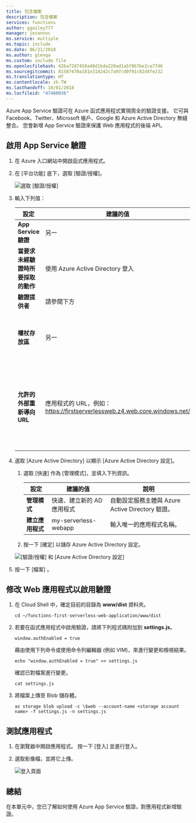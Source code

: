 ```yaml
---
title: 包含檔案
description: 包含檔案
services: functions
author: ggailey777
manager: jeconnoc
ms.service: multiple
ms.topic: include
ms.date: 06/21/2018
ms.author: glenga
ms.custom: include file
ms.openlocfilehash: 426a7287458a48d1bda220ad1a5f067be2ce77d6
ms.sourcegitcommit: 81587470a181e314242c7a97cd0f91c82d4fe232
ms.translationtype: HT
ms.contentlocale: zh-TW
ms.lasthandoff: 10/01/2018
ms.locfileid: "47460036"
---
```

Azure App Service 驗證可在 Azure 函式應用程式實現周全的驗證支援。 它可與 Facebook、Twitter、Microsoft 帳戶、Google 和 Azure Active Directory 無縫整合。 您會新增 App Service 驗證來保護 Web 應用程式的後端 API。

## <a name="enable-app-service-authentication"></a>啟用 App Service 驗證

1. 在 Azure 入口網站中開啟函式應用程式。

1. 在 [平台功能] 底下，選取 [驗證/授權]。

    ![選取 [驗證/授權]](media/functions-first-serverless-web-app/6-authorization.jpg)

1. 輸入下列值：
    
    | 設定      |  建議的值   | 說明                                        |
    | --- | --- | ---|
    | **App Service 驗證** | 另一 | 啟用驗證。 |
    | **當要求未經驗證時所要採取的動作** | 使用 Azure Active Directory 登入 | 選取已設定的驗證方法 (下方)。 |
    | **驗證提供者** | 請參閱下方 | 請參閱下方 |
    | **權杖存放區** | 另一 | 可讓 App Service 儲存和管理權杖。 |
    | **允許的外部重新導向 URL** | 應用程式的 URL，例如： https://firstserverlessweb.z4.web.core.windows.net/ | 使用者通過驗證後，可作為 App Service 重新導向目標的 URL。 |

1. 選取 [Azure Active Directory] 以顯示 [Azure Active Directory 設定]。

    1. 選取 [快速] 作為 [管理模式]，並填入下列資訊。
    
        | 設定      |  建議的值   | 說明                                        |
        | --- | --- | ---|
        | **管理模式** | 快速、建立新的 AD 應用程式 | 自動設定服務主體與 Azure Active Directory 驗證。 |
        | **建立應用程式** | my-serverless-webapp | 輸入唯一的應用程式名稱。 |
    
    1. 按一下 [確定] 以儲存 Azure Active Directory 設定。

    ![[驗證/授權] 和 [Azure Active Directory 設定]](media/functions-first-serverless-web-app/6-create-aad.png)

1. 按一下 [檔案] 。


## <a name="modify-the-web-app-to-enable-authentication"></a>修改 Web 應用程式以啟用驗證

1. 在 Cloud Shell 中，確定目前的目錄為 **www/dist** 資料夾。

    ```azurecli
    cd ~/functions-first-serverless-web-application/www/dist
    ```

1. 若要在函式應用程式中啟用驗證，請將下列程式碼附加到 **settings.js**。

    `window.authEnabled = true`

    藉由使用下列命令或使用命令列編輯器 (例如 VIM)，來進行變更和檢視結果。

    ```azurecli
    echo "window.authEnabled = true" >> settings.js
    ```

    確認已對檔案進行變更。

    ```azurecli
    cat settings.js
    ```

1. 將檔案上傳至 Blob 儲存體。

    ```azurecli
    az storage blob upload -c \$web --account-name <storage account name> -f settings.js -n settings.js
    ```


## <a name="test-the-application"></a>測試應用程式

1. 在瀏覽器中開啟應用程式。 按一下 [登入] 並進行登入。

1. 選取影像檔，並將它上傳。

    ![登入頁面](media/functions-first-serverless-web-app/6-aad-auth.png)
    

## <a name="summary"></a>總結

在本單元中，您已了解如何使用 Azure App Service 驗證，對應用程式新增驗證。
